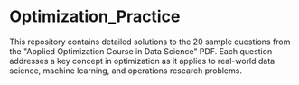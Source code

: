 # Optimization_Practice
This repository contains detailed solutions to the 20 sample questions from the "Applied Optimization Course in Data Science" PDF. Each question addresses a key concept in optimization as it applies to real-world data science, machine learning, and operations research problems.
